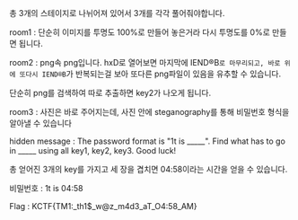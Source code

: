 총 3개의 스테이지로 나뉘어져 있어서 3개를 각각 풀어줘야합니다.



room1 : 단순히 이미지를 투명도 100%로 만들어 놓은거라 다시 투명도를 0%로 만들면 됩니다.



room2 : png속 png입니다. hxD로 열어보면 마지막에 IEND®B`로 마무리되고, 바로 위에 또다시 IEND®B`가 반복되는걸 보아 또다른 png파일이 있음을 유추할 수 있습니다.

단순히 png를 검색하여 따로 추출하면 key2가 나오게 됩니다.



room3 : 사진은 바로 주어지는데, 사진 안에 steganography를 통해 비밀번호 형식을 알아낼 수 있습니다

hidden message : The password format is "1t is _____". Find what has to go in _____ using all key1, key2, key3. Good luck!



총 얻어진 3개의 key를 가지고 세 장을 겹치면 04:58이라는 시간을 얻을 수 있습니다.

비밀번호 : 1t is 04:58

Flag : KCTF{TM1:_th1$\_w@z_m4d3_aT_O4:58_AM}
